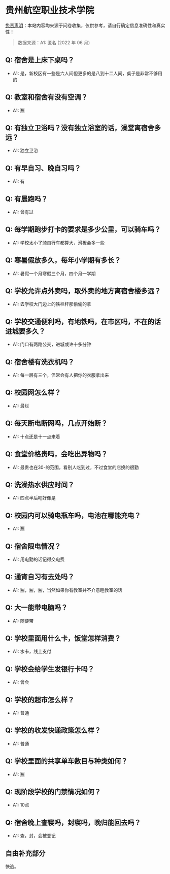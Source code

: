 # 贵州航空职业技术学院

[免责声明](https://colleges.chat/#_3)：本站内容均来源于问卷收集，仅供参考，请自行确定信息准确性和真实性！

> 数据来源：A1: 匿名 (2022 年 06 月)

## Q: 宿舍是上床下桌吗？

- A1: 是，新校区有一些是六人间但更多的是八到十二人间，桌子是非常不够用的

## Q: 教室和宿舍有没有空调？

- A1: 🈚

## Q: 有独立卫浴吗？没有独立浴室的话，澡堂离宿舍多远？

- A1: 独立卫浴

## Q: 有早自习、晚自习吗？

- A1: 有

## Q: 有晨跑吗？

- A1: 曾有过

## Q: 每学期跑步打卡的要求是多少公里，可以骑车吗？

- A1: 学校太小了骑自行车都算大，滑板会多一些

## Q: 寒暑假放多久，每年小学期有多长？

- A1: 暑假一个月寒假三个月，四个月一学期

## Q: 学校允许点外卖吗，取外卖的地方离宿舍楼多远？

- A1: 去学校大门边上的铁栏杆那偷偷的拿

## Q: 学校交通便利吗，有地铁吗，在市区吗，不在的话进城要多久？

- A1: 门口有两路公交，进城或许十多分钟

## Q: 宿舍楼有洗衣机吗？

- A1: 每一层有三个，但常会有人把你的衣服拿出来

## Q: 校园网怎么样？

- A1: 最烂

## Q: 每天断电断网吗，几点开始断？

- A1: 十点还是十一点来着

## Q: 食堂价格贵吗，会吃出异物吗？

- A1: 最贵也在30-的范围，看别人吃到过，不过食堂的店换的很勤

## Q: 洗澡热水供应时间？

- A1: 四点半后吧好像是

## Q: 校园内可以骑电瓶车吗，电池在哪能充电？

- A1: 🈚

## Q: 宿舍限电情况？

- A1: 用电勤的话记得交电费

## Q: 通宵自习有去处吗？

- A1: 🈚，🈚，🈚，当然如果你有教室并不介意睡教室的话

## Q: 大一能带电脑吗？

- A1: 随便带

## Q: 学校里面用什么卡，饭堂怎样消费？

- A1: 水卡，线上支付

## Q: 学校会给学生发银行卡吗？

- A1: 曾会

## Q: 学校的超市怎么样？

- A1: 普通

## Q: 学校的收发快递政策怎么样？

- A1: 普通

## Q: 学校里面的共享单车数目与种类如何？

- A1: 🈚

## Q: 现阶段学校的门禁情况如何？

- A1: 10点

## Q: 宿舍晚上查寝吗，封寝吗，晚归能回去吗？

- A1: 查，封，会被登记

## 自由补充部分

快逃。